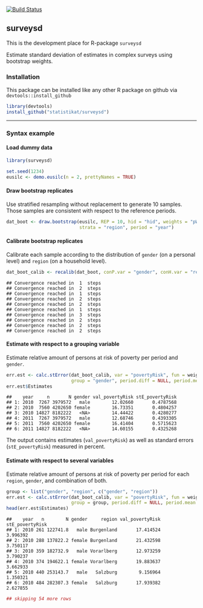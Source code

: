
[![Build Status](https://travis-ci.org/statistikat/surveysd.svg?branch=master)](https://travis-ci.org/statistikat/surveysd) <!--[![Coverage Status](https://coveralls.io/repos/github/statistikat/surveysd/badge.svg?branch=master)](https://coveralls.io/github/statistikat/surveysd?branch=master)--> <!--[![CRAN](http://www.r-pkg.org/badges/version/surveysd)](https://CRAN.R-project.org/package=surveysd)--> <!--[![Downloads](http://cranlogs.r-pkg.org/badges/surveysd)](https://CRAN.R-project.org/package=surveysd)--> <!--[![Mentioned in Awesome Official Statistics ](https://awesome.re/mentioned-badge.svg)](http://www.awesomeofficialstatistics.org)-->

surveysd
--------

This is the development place for R-package `surveysd`

Estimate standard deviation of estimates in complex surveys using bootstrap weights.

### Installation

This package can be installed like any other R package on github via `devtools::install_github`

``` r
library(devtools)
install_github("statistikat/surveysd")
```

------------------------------------------------------------------------

### Syntax example

#### Load dummy data

``` r
library(surveysd)

set.seed(1234)
eusilc <- demo.eusilc(n = 2, prettyNames = TRUE)
```

#### Draw bootstrap replicates

Use stratified resampling without replacement to generate 10 samples. Those samples are consistent with respect to the reference periods.

``` r
dat_boot <- draw.bootstrap(eusilc, REP = 10, hid = "hid", weights = "pWeight", 
                           strata = "region", period = "year")
```

#### Calibrate bootstrap replicates

Calibrate each sample according to the distribution of `gender` (on a personal level) and `region` (on a household level).

``` r
dat_boot_calib <- recalib(dat_boot, conP.var = "gender", conH.var = "region")
```

    ## Convergence reached in  1  steps 
    ## Convergence reached in  2  steps 
    ## Convergence reached in  1  steps 
    ## Convergence reached in  2  steps 
    ## Convergence reached in  2  steps 
    ## Convergence reached in  1  steps 
    ## Convergence reached in  3  steps 
    ## Convergence reached in  2  steps 
    ## Convergence reached in  2  steps 
    ## Convergence reached in  2  steps

#### Estimate with respect to a grouping variable

Estimate relative amount of persons at risk of poverty per period and `gender`.

``` r
err.est <- calc.stError(dat_boot_calib, var = "povertyRisk", fun = weightedRatio,
                        group = "gender", period.diff = NULL, period.mean = NULL)
err.est$Estimates
```

    ##    year     n       N gender val_povertyRisk stE_povertyRisk
    ## 1: 2010  7267 3979572   male        12.02660       0.4787568
    ## 2: 2010  7560 4202650 female        16.73351       0.4804257
    ## 3: 2010 14827 8182222   <NA>        14.44422       0.4280277
    ## 4: 2011  7267 3979572   male        12.68746       0.4393305
    ## 5: 2011  7560 4202650 female        16.41404       0.5715623
    ## 6: 2011 14827 8182222   <NA>        14.60155       0.4325268

The output contains estimates (`val_povertyRisk`) as well as standard errors (`stE_povertyRisk`) measured in percent.

#### Estimate with respect to several variables

Estimate relative amount of persons at risk of poverty per period for each `region`, `gender`, and combination of both.

``` r
group <- list("gender", "region", c("gender", "region"))
err.est <- calc.stError(dat_boot_calib, var = "povertyRisk", fun = weightedRatio,
                        group = group, period.diff = NULL, period.mean = NULL)
head(err.est$Estimates)
```

    ##    year   n        N gender     region val_povertyRisk stE_povertyRisk
    ## 1: 2010 261 122741.8   male Burgenland       17.414524        3.996392
    ## 2: 2010 288 137822.2 female Burgenland       21.432598        3.750117
    ## 3: 2010 359 182732.9   male Vorarlberg       12.973259        3.790237
    ## 4: 2010 374 194622.1 female Vorarlberg       19.883637        3.662933
    ## 5: 2010 440 253143.7   male   Salzburg        9.156964        1.350321
    ## 6: 2010 484 282307.3 female   Salzburg       17.939382        2.627855

``` r
## skipping 54 more rows
```
